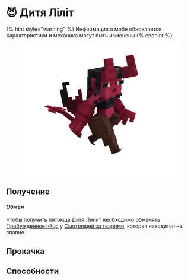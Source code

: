 # 😈 Дитя Ліліт

{% hint style="warning" %}
Информация о мобе обновляется. Характеристики и механика могут быть изменены
{% endhint %}

<figure><img src="../../.gitbook/assets/succubus_pet.gif" alt=""><figcaption></figcaption></figure>

## Получение

#### _Обмен_

Чтобы получить питомца Дитя Лилит необходимо обменять [Пробужденное яйцо](../materialy/awakened\_core.md) у [Смотрящей за тварями](../istoti/poleznye-nps/smotryashaya-za-tvaryami.md), которая находится на спавне.

## Прокачка

## Способности
